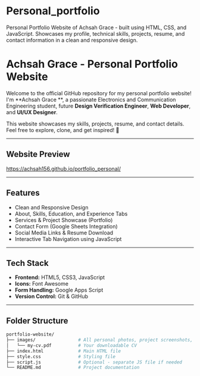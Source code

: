 
# Personal_portfolio
Personal Portfolio Website of Achsah Grace - built using HTML, CSS, and JavaScript. Showcases my profile, technical skills, projects, resume, and contact information in a clean and responsive design.
#  Achsah Grace - Personal Portfolio Website

Welcome to the official GitHub repository for my personal portfolio website!  
I'm **Achsah Grace **, a passionate Electronics and Communication Engineering student, future **Design Verification Engineer**, **Web Developer**, and **UI/UX Designer**.

This website showcases my skills, projects, resume, and contact details.  
Feel free to explore, clone, and get inspired! 🚀

---

##  Website Preview

 https://achsah156.github.io/portfolio_personal/ <!-- Add live hosted link here once deployed, like GitHub Pages or Vercel -->

---

##  Features

-  Clean and Responsive Design  
-  About, Skills, Education, and Experience Tabs  
-  Services & Project Showcase (Portfolio)  
-  Contact Form (Google Sheets Integration)  
-  Social Media Links & Resume Download  
-  Interactive Tab Navigation using JavaScript  

---

##  Tech Stack

- **Frontend:** HTML5, CSS3, JavaScript  
- **Icons:** Font Awesome  
- **Form Handling:** Google Apps Script  
- **Version Control:** Git & GitHub  

---

##  Folder Structure

```bash
portfolio-website/
├── images/                # All personal photos, project screenshots, logos
│   └── my-cv.pdf          # Your downloadable CV
├── index.html             # Main HTML file
├── style.css              # Styling file
├── script.js              # Optional - separate JS file if needed
└── README.md              # Project documentation

